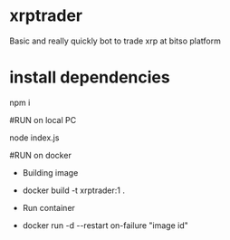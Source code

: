 # xrptrader
Basic and really quickly bot to trade xrp at bitso platform

# install dependencies
npm i

#RUN on local PC

node index.js

#RUN on docker
- Building image
- docker build -t xrptrader:1 .

- Run container
- docker run -d --restart on-failure "image id"
